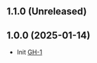 ## 1.1.0 (Unreleased)
## 1.0.0 (2025-01-14)

- Init [GH-1](https://github.com/alibabacloud-automation/terraform-alicloud-landing-zone-config-log-archive/pull/1)
